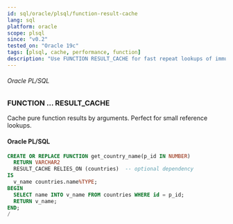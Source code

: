 ```yaml
---
id: sql/oracle/plsql/function-result-cache
lang: sql
platform: oracle
scope: plsql
since: "v0.2"
tested_on: "Oracle 19c"
tags: [plsql, cache, performance, function]
description: "Use FUNCTION RESULT_CACHE for fast repeat lookups of immutable data"
---
```

###### Oracle PL/SQL
### FUNCTION ... RESULT_CACHE
Cache pure function results by arguments. Perfect for small reference lookups.

#### Oracle PL/SQL
```sql
CREATE OR REPLACE FUNCTION get_country_name(p_id IN NUMBER)
  RETURN VARCHAR2
  RESULT_CACHE RELIES_ON (countries)  -- optional dependency
IS
  v_name countries.name%TYPE;
BEGIN
  SELECT name INTO v_name FROM countries WHERE id = p_id;
  RETURN v_name;
END;
/
```
